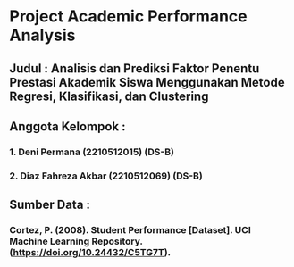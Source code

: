 # Project Academic Performance Analysis
## Judul             : Analisis dan Prediksi Faktor Penentu Prestasi Akademik Siswa Menggunakan Metode Regresi, Klasifikasi, dan Clustering
## Anggota Kelompok  : 
### 1. Deni Permana (2210512015) (DS-B)
### 2. Diaz Fahreza Akbar (2210512069) (DS-B)

## Sumber Data       : 
### Cortez, P. (2008). Student Performance [Dataset]. UCI Machine Learning Repository. (https://doi.org/10.24432/C5TG7T).

